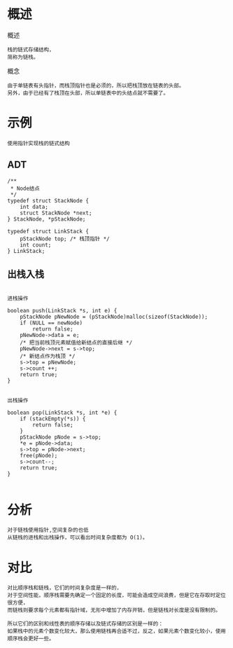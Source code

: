 
# 概述

概述

    栈的链式存储结构，
    简称为链栈。

概念

    由于单链表有头指针，而栈顶指针也是必须的，所以把栈顶放在链表的头部。
    另外，由于已经有了栈顶在头部，所以单链表中的头结点就不需要了。



# 示例

    使用指针实现栈的链式结构

## ADT


```
/**
 * Node结点
 */
typedef struct StackNode {
    int data;
    struct StackNode *next;
} StackNode, *pStackNode;

typedef struct LinkStack {
    pStackNode top; /* 栈顶指针 */
    int count;
} LinkStack;

```

## 出栈入栈

```

进栈操作

boolean push(LinkStack *s, int e) {
    pStackNode pNewNode = (pStackNode)malloc(sizeof(StackNode));
    if (NULL == newNode)
        return false;
    pNewNode->data = e;
    /* 把当前栈顶元素赋值给新结点的直接后继 */
    pNewNode->next = s->top;
    /* 新结点作为栈顶 */
    s->top = pNewNode;
    s->count ++;
    return true;
}


出栈操作

boolean pop(LinkStack *s, int *e) {
    if (stackEmpty(*s)) {
        return false;
    }
    pStackNode pNode = s->top;
    *e = pNode->data;
    s->top = pNode->next;
    free(pNode);
    s->count--;
    return true;
}


```

# 分析

    对于链栈使用指针,空间复杂的也低
    从链栈的进栈和出栈操作，可以看出时间复杂度都为 O(1)。


# 对比

    对比顺序栈和链栈，它们的时间复杂度是一样的，
    对于空间性能，顺序栈需要先确定一个固定的长度，可能会造成空间浪费，但是它在存取时定位很方便，
    而链栈则要求每个元素都有指针域，无形中增加了内存开销，但是链栈对长度是没有限制的。
    
    所以它们的区别和线性表的顺序存储以及链式存储的区别是一样的：
    如果栈中的元素个数变化较大，那么使用链栈再合适不过，反之，如果元素个数变化较小，使用顺序栈会更好一些。
